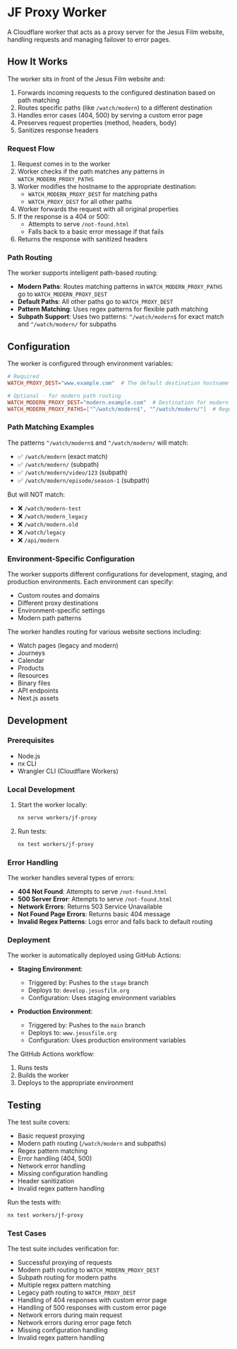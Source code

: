 # JF Proxy Worker

A Cloudflare worker that acts as a proxy server for the Jesus Film website, handling requests and managing failover to error pages.

## How It Works

The worker sits in front of the Jesus Film website and:

1. Forwards incoming requests to the configured destination based on path matching
2. Routes specific paths (like `/watch/modern`) to a different destination
3. Handles error cases (404, 500) by serving a custom error page
4. Preserves request properties (method, headers, body)
5. Sanitizes response headers

### Request Flow

1. Request comes in to the worker
2. Worker checks if the path matches any patterns in `WATCH_MODERN_PROXY_PATHS`
3. Worker modifies the hostname to the appropriate destination:
   - `WATCH_MODERN_PROXY_DEST` for matching paths
   - `WATCH_PROXY_DEST` for all other paths
4. Worker forwards the request with all original properties
5. If the response is a 404 or 500:
   - Attempts to serve `/not-found.html`
   - Falls back to a basic error message if that fails
6. Returns the response with sanitized headers

### Path Routing

The worker supports intelligent path-based routing:

- **Modern Paths**: Routes matching patterns in `WATCH_MODERN_PROXY_PATHS` go to `WATCH_MODERN_PROXY_DEST`
- **Default Paths**: All other paths go to `WATCH_PROXY_DEST`
- **Pattern Matching**: Uses regex patterns for flexible path matching
- **Subpath Support**: Uses two patterns: `^/watch/modern$` for exact match and `^/watch/modern/` for subpaths

## Configuration

The worker is configured through environment variables:

```toml
# Required
WATCH_PROXY_DEST="www.example.com"  # The default destination hostname to proxy requests to

# Optional - for modern path routing
WATCH_MODERN_PROXY_DEST="modern.example.com"  # Destination for modern paths
WATCH_MODERN_PROXY_PATHS=["^/watch/modern$", "^/watch/modern/"]  # Regex patterns for modern paths
```

### Path Matching Examples

The patterns `^/watch/modern$` and `^/watch/modern/` will match:

- ✅ `/watch/modern` (exact match)
- ✅ `/watch/modern/` (subpath)
- ✅ `/watch/modern/video/123` (subpath)
- ✅ `/watch/modern/episode/season-1` (subpath)

But will NOT match:

- ❌ `/watch/modern-test`
- ❌ `/watch/modern_legacy`
- ❌ `/watch/modern.old`
- ❌ `/watch/legacy`
- ❌ `/api/modern`

### Environment-Specific Configuration

The worker supports different configurations for development, staging, and production environments. Each environment can specify:

- Custom routes and domains
- Different proxy destinations
- Environment-specific settings
- Modern path patterns

The worker handles routing for various website sections including:

- Watch pages (legacy and modern)
- Journeys
- Calendar
- Products
- Resources
- Binary files
- API endpoints
- Next.js assets

## Development

### Prerequisites

- Node.js
- nx CLI
- Wrangler CLI (Cloudflare Workers)

### Local Development

1. Start the worker locally:

   ```bash
   nx serve workers/jf-proxy
   ```

2. Run tests:
   ```bash
   nx test workers/jf-proxy
   ```

### Error Handling

The worker handles several types of errors:

- **404 Not Found**: Attempts to serve `/not-found.html`
- **500 Server Error**: Attempts to serve `/not-found.html`
- **Network Errors**: Returns 503 Service Unavailable
- **Not Found Page Errors**: Returns basic 404 message
- **Invalid Regex Patterns**: Logs error and falls back to default routing

### Deployment

The worker is automatically deployed using GitHub Actions:

- **Staging Environment**:

  - Triggered by: Pushes to the `stage` branch
  - Deploys to: `develop.jesusfilm.org`
  - Configuration: Uses staging environment variables

- **Production Environment**:
  - Triggered by: Pushes to the `main` branch
  - Deploys to: `www.jesusfilm.org`
  - Configuration: Uses production environment variables

The GitHub Actions workflow:

1. Runs tests
2. Builds the worker
3. Deploys to the appropriate environment

## Testing

The test suite covers:

- Basic request proxying
- Modern path routing (`/watch/modern` and subpaths)
- Regex pattern matching
- Error handling (404, 500)
- Network error handling
- Missing configuration handling
- Header sanitization
- Invalid regex pattern handling

Run the tests with:

```bash
nx test workers/jf-proxy
```

### Test Cases

The test suite includes verification for:

- Successful proxying of requests
- Modern path routing to `WATCH_MODERN_PROXY_DEST`
- Subpath routing for modern paths
- Multiple regex pattern matching
- Legacy path routing to `WATCH_PROXY_DEST`
- Handling of 404 responses with custom error page
- Handling of 500 responses with custom error page
- Network errors during main request
- Network errors during error page fetch
- Missing configuration handling
- Invalid regex pattern handling
